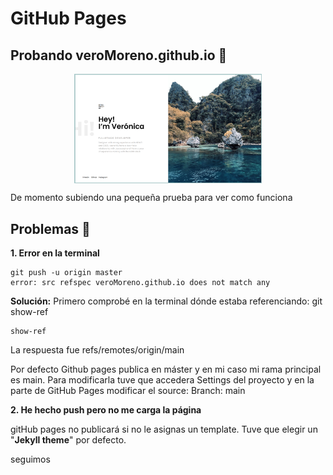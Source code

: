 # GitHub Pages

## Probando veroMoreno.github.io 🚀

<div style="text-align:center"><img src="./images/readme.png" alt="background" style="width:70%; margin-left:auto; margin-right:auto; display: block; width:300px"/></div>

De momento subiendo una pequeña prueba para ver como funciona

## Problemas 🔧

**1. Error en la terminal**
```
git push -u origin master
error: src refspec veroMoreno.github.io does not match any
```

**Solución:**
Primero comprobé en la terminal dónde estaba referenciando: git show-ref
```
show-ref
```
La respuesta fue refs/remotes/origin/main

Por defecto Github pages publica en máster y en mi caso mi rama principal es main.
Para modificarla tuve que accedera Settings del proyecto y en la parte de GitHub Pages modificar el source: Branch: main 


**2. He hecho push pero no me carga la página**

gitHub pages no publicará si no le asignas un template. Tuve que elegir un "**Jekyll theme**" por defecto.

seguimos
